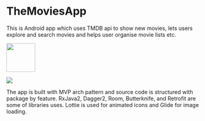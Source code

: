# TheMoviesApp
This is Android app which uses TMDB api to show new movies, lets users explore and search movies 
and helps user organise movie lists etc.

<a href="https://play.google.com/store/apps/details?id=com.winterparadox.themovieapp"><img src="https://play.google.com/intl/en_us/badges/images/generic/en_badge_web_generic.png" height="75"></a>

<img src="readme_resources/app.gif" />

The app is built with MVP arch pattern and source code is structured with package by feature. 
RxJava2,  Dagger2, Room, Butterknife, and Retrofit are some of libraries uses. Lottie is used for
 animated icons and Glide for image loading.  